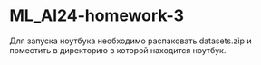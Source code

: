 # ML_AI24-homework-3

Для запуска ноутбука необходимо распаковать datasets.zip и поместить в директорию в которой находится ноутбук.